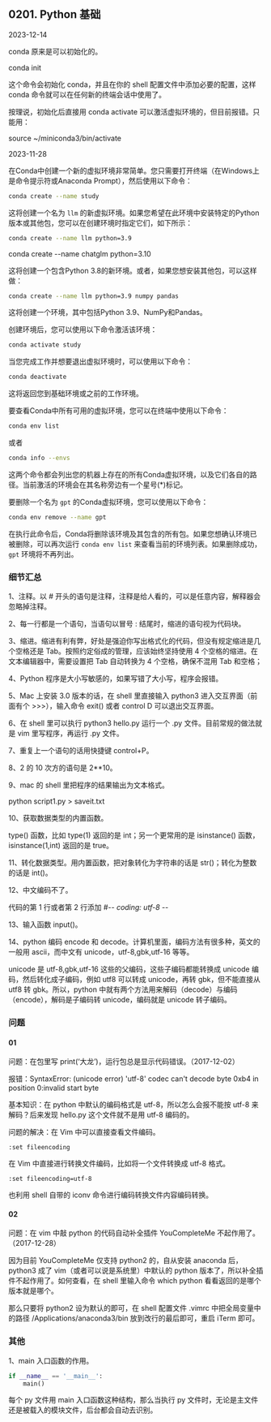 ## 0201. Python 基础



2023-12-14

conda 原来是可以初始化的。

conda init

这个命令会初始化 conda，并且在你的 shell 配置文件中添加必要的配置，这样 conda 命令就可以在任何新的终端会话中使用了。

按理说，初始化后直接用 conda activate 可以激活虚拟环境的，但目前报错。只能用：

source ~/miniconda3/bin/activate



2023-11-28

在Conda中创建一个新的虚拟环境非常简单。您只需要打开终端（在Windows上是命令提示符或Anaconda Prompt），然后使用以下命令：

```sh
conda create --name study
```

这将创建一个名为 `llm` 的新虚拟环境。如果您希望在此环境中安装特定的Python版本或其他包，您可以在创建环境时指定它们，如下所示：

```sh
conda create --name llm python=3.9
```

conda create --name chatglm python=3.10

这将创建一个包含Python 3.8的新环境。或者，如果您想安装其他包，可以这样做：

```sh
conda create --name llm python=3.9 numpy pandas
```

这将创建一个环境，其中包括Python 3.9、NumPy和Pandas。

创建环境后，您可以使用以下命令激活该环境：

```sh
conda activate study
```

当您完成工作并想要退出虚拟环境时，可以使用以下命令：

```sh
conda deactivate
```

这将返回您到基础环境或之前的工作环境。

要查看Conda中所有可用的虚拟环境，您可以在终端中使用以下命令：

```sh
conda env list
```

或者

```sh
conda info --envs
```

这两个命令都会列出您的机器上存在的所有Conda虚拟环境，以及它们各自的路径。当前激活的环境会在其名称旁边有一个星号(*)标记。

要删除一个名为 `gpt` 的Conda虚拟环境，您可以使用以下命令：

```sh
conda env remove --name gpt
```

在执行此命令后，Conda将删除该环境及其包含的所有包。如果您想确认环境已被删除，可以再次运行 `conda env list` 来查看当前的环境列表。如果删除成功，`gpt` 环境将不再列出。

### 细节汇总

1、注释。以 # 开头的语句是注释，注释是给人看的，可以是任意内容，解释器会忽略掉注释。

2、每一行都是一个语句，当语句以冒号 : 结尾时，缩进的语句视为代码块。

3、缩进。缩进有利有弊，好处是强迫你写出格式化的代码，但没有规定缩进是几个空格还是 Tab。按照约定俗成的管理，应该始终坚持使用 4 个空格的缩进。在文本编辑器中，需要设置把 Tab 自动转换为 4 个空格，确保不混用 Tab 和空格；

4、Python 程序是大小写敏感的，如果写错了大小写，程序会报错。

5、Mac 上安装 3.0 版本的话，在 shell 里直接输入 python3 进入交互界面（前面有个 >>>），输入命令 exit() 或者 control D 可以退出交互界面。

6、在 shell 里可以执行 python3 hello.py 运行一个 .py 文件。目前常规的做法就是 vim 里写程序，再运行 .py 文件。

7、重复上一个语句的话用快捷键 control+P。

8、2 的 10 次方的语句是 2**10。

9、mac 的 shell 里把程序的结果输出为文本格式。

python script1.py > saveit.txt 

10、获取数据类型的内置函数。

type() 函数，比如 type(1) 返回的是 int；另一个更常用的是 isinstance() 函数，isinstance(1,int) 返回的是 true。

11、转化数据类型。用内置函数，把对象转化为字符串的话是 str()；转化为整数的话是 int()。

12、中文编码不了。

代码的第 1 行或者第 2 行添加 #-*- coding: utf-8 -*- 

13、输入函数 input()。

14、python 编码 encode 和 decode。计算机里面，编码方法有很多种，英文的一般用 ascii，而中文有 unicode，utf-8,gbk,utf-16 等等。

unicode 是 utf-8,gbk,utf-16 这些的父编码，这些子编码都能转换成 unicode 编码，然后转化成子编码，例如 utf8 可以转成 unicode，再转 gbk，但不能直接从 utf8 转 gbk。所以，python 中就有两个方法用来解码（decode）与编码（encode），解码是子编码转 unicode，编码就是 unicode 转子编码。

###  问题

#### 01

问题：在包里写 print(‘大龙’)，运行包总是显示代码错误。（2017-12-02）

报错：SyntaxError: (unicode error) 'utf-8' codec can't decode byte 0xb4 in position 0:invalid start byte

基本知识：在 python 中默认的编码格式是 utf-8，所以怎么会报不能按 utf-8 来解码？后来发现 hello.py 这个文件就不是用 utf-8 编码的。

问题的解决：在 Vim 中可以直接查看文件编码。

	:set fileencoding

在 Vim 中直接进行转换文件编码，比如将一个文件转换成 utf-8 格式。

	:set fileencoding=utf-8

也利用 shell 自带的 iconv 命令进行编码转换文件内容编码转换。

#### 02

问题：在 vim 中敲 python 的代码自动补全插件 YouCompleteMe 不起作用了。（2017-12-28）

因为目前 YouCompleteMe 仅支持 python2 的，自从安装 anaconda 后，python3 成了 vim（或者可以说是系统里）中默认的 python 版本了，所以补全插件不起作用了。如何查看，在 shell 里输入命令 which python 看看返回的是哪个版本就是哪个。

那么只要将 python2 设为默认的即可，在 shell 配置文件 .vimrc 中把全局变量中的路径 /Applications/anaconda3/bin 放到改行的最后即可，重启 iTerm 即可。

###  其他

1、main 入口函数的作用。

```py
if __name__ == '__main__':
    main()
```

每个 py 文件用 main 入口函数这种结构，那么当执行 py 文件时，无论是主文件还是被载入的模块文件，后台都会自动去识别。

